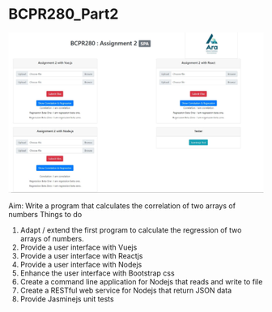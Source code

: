 # BCPR280_Part2
<img src="/img/portfolio.JPG" alt="working page looks like" class="inline"/>

Aim: Write a program that calculates the correlation of two arrays of numbers
Things to do
1. Adapt / extend the first program to calculate the regression of two arrays of numbers.
2. Provide a user interface with Vuejs
3. Provide a user interface with Reactjs
4. Provide a user interface with Nodejs
5. Enhance the user interface with Bootstrap css
6. Create a command line application for Nodejs that reads and write to file
7. Create a RESTful web service for Nodejs that return JSON data
8. Provide Jasminejs unit tests
